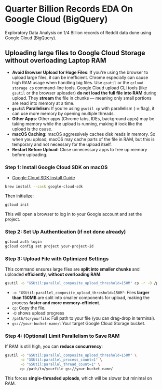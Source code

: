 # Quarter Billion Records EDA On Google Cloud (BigQuery)
Exploratory Data Analysis on 1/4 Billion records of Reddit data done using Google Cloud (BigQuery).


## Uploading large files to Google Cloud Storage without overloading Laptop RAM
* **Avoid Browser Upload for Huge Files**: If you're using the browser to upload large files, it can be inefficient. Chrome especially can cause high RAM usage when handling big files. Use `gsutil` or the `gcloud storage cp` command-line tools. Google Cloud upload CLI tools (like `gsutil` or the browser uploader) **do not load the full file into RAM** during upload. They **stream** the file in chunks — meaning only small portions are read into memory at a time.
* **`gsutil` Parallelism**: If you're using `gsutil cp` with parallelism (`-m` flag), it can use more memory by opening multiple threads. 
* **Other Apps**: Other apps (Chrome tabs, IDEs, background apps) may be taking memory while the upload is running, making it look like the upload is the cause.
* **macOS Caching**: macOS aggressively caches disk reads in memory. So when you upload, macOS may cache parts of the file in RAM, but this is temporary and not necessary for the upload itself.
* **Restart Before Upload**: Close unnecessary apps to free up memory before uploading.


### Step 1: Install Google Cloud SDK on macOS
* [Google Cloud SDK Install Guide](https://cloud.google.com/sdk/docs/install)

```bash
brew install --cask google-cloud-sdk
```

Then initialize:

```bash
gcloud init
```

This will open a browser to log in to your Google account and set the project.

### Step 2: Set Up Authentication (if not done already)

```bash
gcloud auth login
gcloud config set project your-project-id
```

### Step 3: Upload File with Optimized Settings

This command ensures large files are **split into smaller chunks** and uploaded **efficiently**, **without overloading RAM**.

```bash
gsutil -o "GSUtil:parallel_composite_upload_threshold=150M" cp -r -D /path/to/yourfile gs://your-bucket-name/
```
* `-o "GSUtil:parallel_composite_upload_threshold=150M"`: Files **larger than 150MB** are split into smaller components for upload, making the process **faster and more memory-efficient**.
* `cp`: Copy the file.
* `-D` shows upload progress
* `/path/to/yourfile`: Full path to your file (you can drag-drop in terminal).
* `gs://your-bucket-name/`: Your target Google Cloud Storage bucket.

### Step 4: (Optional) Limit Parallelism to Save RAM

If RAM is still high, you can **reduce concurrency**:

```bash
gsutil -o "GSUtil:parallel_composite_upload_threshold=150M" \
       -o "GSUtil:parallel_process_count=1" \
       -o "GSUtil:parallel_thread_count=1" \
       cp /path/to/yourfile gs://your-bucket-name/
```

This forces **single-threaded uploads**, which will be slower but minimal on RAM.